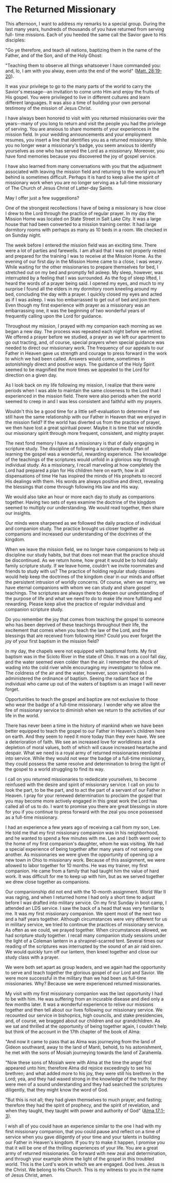 # The Returned Missionary

This afternoon, I want to address my remarks to a special group. During the
last many years, hundreds of thousands of you have returned from serving full-
time missions. Each of you heeded the same call the Savior gave to His
disciples:

"Go ye therefore, and teach all nations, baptizing them in the name of the
Father, and of the Son, and of the Holy Ghost:

"Teaching them to observe all things whatsoever I have commanded you: and, lo,
I am with you alway, even unto the end of the world" ([Matt.
28:19-20](https://www.lds.org/scriptures/nt/matt/28.19-20?lang=eng#18)).

It was your privilege to go to the many parts of the world to carry the
Savior's message--an invitation to come unto Him and enjoy the fruits of His
gospel. You were privileged to live in different cultures and learn different
languages. It was also a time of building your own personal testimony of the
mission of Jesus Christ.

I have always been honored to visit with you returned missionaries over the
years--many of you long to return and visit the people you had the privilege
of serving. You are anxious to share moments of your experiences in the
mission field. In your wedding announcements and your employment resumes, you
insert a line that identifies you as a returned missionary. While you no
longer wear a missionary's badge, you seem anxious to identify yourselves as
one who has served the Lord as a missionary. Moreover, you have fond memories
because you discovered the joy of gospel service.

I have also learned from many conversations with you that the adjustment
associated with leaving the mission field and returning to the world you left
behind is sometimes difficult. Perhaps it is hard to keep alive the spirit of
missionary work when you are no longer serving as a full-time missionary of
The Church of Jesus Christ of Latter-day Saints.

May I offer just a few suggestions?

One of the strongest recollections I have of being a missionary is how close I
drew to the Lord through the practice of regular prayer. In my day the Mission
Home was located on State Street in Salt Lake City. It was a large house that
had been converted to a mission training center. It had large dormitory rooms
with perhaps as many as 10 beds in a room. We checked in on Sunday night.

The week before I entered the mission field was an exciting time. There were a
lot of parties and farewells. I am afraid that I was not properly rested and
prepared for the training I was to receive at the Mission Home. As the evening
of our first day in the Mission Home came to a close, I was weary. While
waiting for the other missionaries to prepare themselves for bed, I stretched
out on my bed and promptly fell asleep. My sleep, however, was interrupted by
a feeling that I was surrounded. As the fog of sleep lifted, I heard the words
of a prayer being said. I opened my eyes, and much to my surprise I found all
the elders in my dormitory room kneeling around my bed, concluding the day
with a prayer. I quickly closed my eyes and acted as if I was asleep. I was
too embarrassed to get out of bed and join them. Even though my first
experience with prayer as a missionary was an embarrassing one, it was the
beginning of two wonderful years of frequently calling upon the Lord for
guidance.

Throughout my mission, I prayed with my companion each morning as we began a
new day. The process was repeated each night before we retired. We offered a
prayer before we studied, a prayer as we left our apartment to go out
tracting, and, of course, special prayers when special guidance was needed to
direct our missionary work. The frequency of our appeals to our Father in
Heaven gave us strength and courage to press forward in the work to which we
had been called. Answers would come, sometimes in astonishingly direct and
positive ways. The guidance of the Holy Spirit seemed to be magnified the more
times we appealed to the Lord for direction on a given day.

As I look back on my life following my mission, I realize that there were
periods when I was able to maintain the same closeness to the Lord that I
experienced in the mission field. There were also periods when the world
seemed to creep in and I was less consistent and faithful with my prayers.

Wouldn't this be a good time for a little self-evaluation to determine if we
still have the same relationship with our Father in Heaven that we enjoyed in
the mission field? If the world has diverted us from the practice of prayer,
we then have lost a great spiritual power. Maybe it is time that we rekindle
our missionary spirit through more frequent, consistent, and mighty prayer.

The next fond memory I have as a missionary is that of daily engaging in
scripture study. The discipline of following a scripture-study plan of
learning the gospel was a wonderful, rewarding experience. The knowledge of
the teachings of the scriptures would unfold in a glorious way through
individual study. As a missionary, I recall marveling at how completely the
Lord had prepared a plan for His children here on earth, how in all
dispensations of time He has inspired the minds of His prophets to record His
dealings with them. His words are always positive and direct, revealing the
blessings that come through following His law and His way.

We would also take an hour or more each day to study as companions together.
Having two sets of eyes examine the doctrine of the kingdom seemed to multiply
our understanding. We would read together, then share our insights.

Our minds were sharpened as we followed the daily practice of individual and
companion study. The practice brought us closer together as companions and
increased our understanding of the doctrines of the kingdom.

When we leave the mission field, we no longer have companions to help us
discipline our study habits, but that does not mean that the practice should
be discontinued. As we return home, how great it would be to hold daily family
scripture study. If we leave home, couldn't we invite roommates and friends to
study with us? The practice of holding regular study classes would help keep
the doctrines of the kingdom clear in our minds and offset the persistent
intrusion of worldly concerns. Of course, when we marry, we have eternal
companions with whom we can study and share gospel teachings. The scriptures
are always there to deepen our understanding of the purpose of life and what
we need to do to make life more fulfilling and rewarding. Please keep alive
the practice of regular individual and companion scripture study.

Do you remember the joy that comes from teaching the gospel to someone who has
been deprived of these teachings throughout their life, the excitement that
comes when you teach the law of the Lord, and the blessings that are received
from following Him? Could you ever forget the joy of your first baptism in the
mission field?

In my day, the chapels were not equipped with baptismal fonts. My first
baptism was in the Scioto River in the state of Ohio. It was on a cool fall
day, and the water seemed even colder than the air. I remember the shock of
wading into the cold river while encouraging my investigator to follow me. The
coldness of the air and the water, however, soon vanished as I administered
the ordinance of baptism. Seeing the radiant face of the individual who came
up out of the waters of baptism is an image I will never forget.

Opportunities to teach the gospel and baptize are not exclusive to those who
wear the badge of a full-time missionary. I wonder why we allow the fire of
missionary service to diminish when we return to the activities of our life in
the world.

There has never been a time in the history of mankind when we have been better
equipped to teach the gospel to our Father in Heaven's children here on earth.
And they seem to need it more today than they ever have. We see a
deterioration of faith. We see an increased love for worldliness and a
depletion of moral values, both of which will cause increased heartache and
despair. What we need is a royal army of returned missionaries reenlisted into
service. While they would not wear the badge of a full-time missionary, they
could possess the same resolve and determination to bring the light of the
gospel to a world struggling to find its way.

I call on you returned missionaries to rededicate yourselves, to become
reinfused with the desire and spirit of missionary service. I call on you to
look the part, to be the part, and to act the part of a servant of our Father
in Heaven. I pray for your renewed determination to proclaim the gospel that
you may become more actively engaged in this great work the Lord has called
all of us to do. I want to promise you there are great blessings in store for
you if you continue to press forward with the zeal you once possessed as a
full-time missionary.

I had an experience a few years ago of receiving a call from my son, Lee. He
told me that my first missionary companion was in his neighborhood, and he
wanted to spend a few minutes with me. Lee and I both went over to the home of
my first companion's daughter, whom he was visiting. We had a special
experience of being together after many years of not seeing one another. As
missionaries we were given the opportunity of opening up a new town in Ohio to
missionary work. Because of this assignment, we were allowed to labor together
for 10 months. He was my trainer, my first companion. He came from a family
that had taught him the value of hard work. It was difficult for me to keep up
with him, but as we served together we drew close together as companions.

Our companionship did not end with the 10-month assignment. World War II was
raging, and when I returned home I had only a short time to adjust before I
was drafted into military service. On my first Sunday in boot camp, I attended
an LDS service. I saw the back of a head that was very familiar to me. It was
my first missionary companion. We spent most of the next two and a half years
together. Although circumstances were very different for us in military
service, we tried to continue the practices of missionary service. As often as
we could, we prayed together. When circumstances allowed, we had scripture
study together. I recall many companion study sessions under the light of a
Coleman lantern in a shrapnel-scarred tent. Several times our reading of the
scriptures was interrupted by the sound of an air raid siren. We would quickly
turn off our lantern, then kneel together and close our study class with a
prayer.

We were both set apart as group leaders, and we again had the opportunity to
serve and teach together the glorious gospel of our Lord and Savior. We were
more successful in the military than we had been as full-time missionaries.
Why? Because we were experienced returned missionaries.

My visit with my first missionary companion was the last opportunity I had to
be with him. He was suffering from an incurable disease and died only a few
months later. It was a wonderful experience to relive our missions together
and then tell about our lives following our missionary service. We recounted
our service in bishoprics, high councils, and stake presidencies, and, of
course, we bragged about our children and our grandchildren. As we sat and
thrilled at the opportunity of being together again, I couldn't help but think
of the account in the 17th chapter of the book of Alma:

"And now it came to pass that as Alma was journeying from the land of Gideon
southward, away to the land of Manti, behold, to his astonishment, he met with
the sons of Mosiah journeying towards the land of Zarahemla.

"Now these sons of Mosiah were with Alma at the time the angel first appeared
unto him; therefore Alma did rejoice exceedingly to see his brethren; and what
added more to his joy, they were still his brethren in the Lord; yea, and they
had waxed strong in the knowledge of the truth; for they were men of a sound
understanding and they had searched the scriptures diligently, that they might
know the word of God.

"But this is not all; they had given themselves to much prayer, and fasting;
therefore they had the spirit of prophecy, and the spirit of revelation, and
when they taught, they taught with power and authority of God" ([Alma
17:1-3](https://www.lds.org/scriptures/bofm/alma/17.1-3?lang=eng#0)).

I wish all of you could have an experience similar to the one I had with my
first missionary companion, that you could pause and reflect on a time of
service when you gave diligently of your time and your talents in building our
Father in Heaven's kingdom. If you try to make it happen, I promise you that
it will be one of the thrilling experiences of your life. You are a great army
of returned missionaries. Go forward with new zeal and determination, and
through your example shine the light of the gospel in this troubled world.
This is the Lord's work in which we are engaged. God lives. Jesus is the
Christ. We belong to His Church. This is my witness to you in the name of
Jesus Christ, amen.

